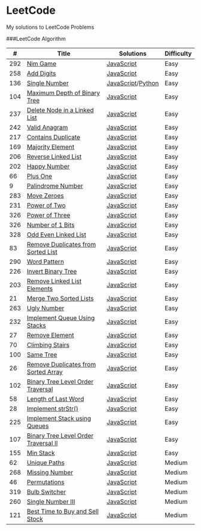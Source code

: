 LeetCode
========

My solutions to LeetCode Problems

###LeetCode Algorithm

| # | Title | Solutions | Difficulty |
|---| ----- | --------- | ---------- |
|292|[Nim Game](https://leetcode.com/problems/nim-game/)  | [JavaScript](./Algorithms/NimGame.js) |Easy|
|258|[Add Digits](https://leetcode.com/problems/add-digits/)  | [JavaScript](./Algorithms/AddDigits.js) |Easy|
|136|[Single Number](https://leetcode.com/problems/single-number/)  | [JavaScript](./Algorithms/SingleNumber.js)/[Python](./Algorithms/SingleNumber.py) |Easy|
|104|[Maximum Depth of Binary Tree](https://leetcode.com/problems/maximum-depth-of-binary-tree/)  | [JavaScript](./Algorithms/MaxDepthOfBinaryTree.js) |Easy|
|237|[Delete Node in a Linked List](https://leetcode.com/problems/delete-node-in-a-linked-list/)  | [JavaScript](./Algorithms/DeleteNodeInALinkedList.js) |Easy|
|242|[Valid Anagram](https://leetcode.com/problems/valid-anagram/)  | [JavaScript](./Algorithms/ValidAnagram.js) |Easy|
|217|[Contains Duplicate](https://leetcode.com/problems/contains-duplicate/)  | [JavaScript](./Algorithms/ContainsDuplicate.js) |Easy|
|169|[Majority Element](https://leetcode.com/problems/majority-element/)  | [JavaScript](./Algorithms/MajorityElement.js) |Easy|
|206|[Reverse Linked List](https://leetcode.com/problems/reverse-linked-list/)  | [JavaScript](./Algorithms/ReverseLinkedList.js) |Easy|
|202|[Happy Number](https://leetcode.com/problems/happy-number/)  | [JavaScript](./Algorithms/HappyNumber.js) |Easy|
|66|[Plus One](https://leetcode.com/problems/plus-one/)  | [JavaScript](./Algorithms/PlusOne.js) |Easy|
|9|[Palindrome Number](https://leetcode.com/problems/palindrome-number/)  | [JavaScript](./Algorithms/PalindromeNumber.js) |Easy|
|283|[Move Zeroes](https://leetcode.com/problems/move-zeroes/)  | [JavaScript](./Algorithms/MoveZeroes.js) |Easy|
|231|[Power of Two](https://leetcode.com/problems/power-of-two/)  | [JavaScript](./Algorithms/PowerOfTwo.js) |Easy|
|326|[Power of Three](https://leetcode.com/problems/power-of-three/)  | [JavaScript](./Algorithms/PowerOfThree.js) |Easy|
|326|[Number of 1 Bits](https://leetcode.com/problems/number-of-1-bits/)  | [JavaScript](./Algorithms/NumberOf1Bits.js) |Easy|
|328|[Odd Even Linked List](https://leetcode.com/problems/odd-even-linked-list/)  | [JavaScript](./Algorithms/OddEvenLinkedList.js) |Easy|
|83|[Remove Duplicates from Sorted List](https://leetcode.com/problems/remove-duplicates-from-sorted-list/)  | [JavaScript](./Algorithms/RemoveDuplicatesFromSortedList.js) |Easy|
|290|[Word Pattern](https://leetcode.com/problems/word-pattern/)  | [JavaScript](./Algorithms/WordPattern.js) |Easy|
|226|[Invert Binary Tree](https://leetcode.com/problems/invert-binary-tree/)  | [JavaScript](./Algorithms/InvertBinaryTree.js) |Easy|
|203|[Remove Linked List Elements](https://leetcode.com/problems/remove-linked-list-elements/)  | [JavaScript](./Algorithms/RemoveLinkedListElements.js) |Easy|
|21|[Merge Two Sorted Lists](https://leetcode.com/problems/merge-two-sorted-lists/)  | [JavaScript](./Algorithms/MergeTwoSortedLists.js) |Easy|
|263|[Ugly Number](https://leetcode.com/problems/ugly-number/)  | [JavaScript](./Algorithms/UglyNumber.js) |Easy|
|232|[Implement Queue Using Stacks](https://leetcode.com/problems/implement-queue-using-stacks/)  | [JavaScript](./Algorithms/ImplementQueueUsingStacks.js) |Easy|
|27|[Remove Element](https://leetcode.com/problems/remove-element/)  | [JavaScript](./Algorithms/RemoveElement.js) |Easy|
|70|[Climbing Stairs](https://leetcode.com/problems/climbing-stairs/)  | [JavaScript](./Algorithms/ClimbingStairs.js) |Easy|
|100|[Same Tree](https://leetcode.com/problems/same-tree/)  | [JavaScript](./Algorithms/SameTree.js) |Easy|
|26|[Remove Duplicates from Sorted Array](https://leetcode.com/problems/remove-duplicates-from-sorted-array/)  | [JavaScript](./Algorithms/RemoveDuplicatesFromSortedArray.js) |Easy|
|102|[Binary Tree Level Order Traversal](https://leetcode.com/problems/binary-tree-level-order-traversal/)  | [JavaScript](./Algorithms/BinaryTreeLevelOrderTraversal.js) |Easy|
|58|[Length of Last Word](https://leetcode.com/problems/length-of-last-word/)  | [JavaScript](./Algorithms/LengthOfLastWord.js) |Easy|
|28|[Implement strStr()](https://leetcode.com/problems/implement-strstr/)  | [JavaScript](./Algorithms/ImplementStrStr.js) |Easy|
|225|[Implement Stack using Queues](https://leetcode.com/problems/implement-stack-using-queues/)  | [JavaScript](./Algorithms/ImplementStackUsingQueues.js) |Easy|
|107|[Binary Tree Level Order Traversal II](https://leetcode.com/problems/binary-tree-level-order-traversal-ii/)  | [JavaScript](./Algorithms/BinaryTreeLevelOrderTraversalII.js) |Easy|
|155|[Min Stack](https://leetcode.com/problems/min-stack/)  | [JavaScript](./Algorithms/MinStack.js) |Easy|
|62|[Unique Paths](https://leetcode.com/problems/unique-paths/)  | [JavaScript](./Algorithms/UniquePaths.js) |Medium|
|268|[Missing Number](https://leetcode.com/problems/missing-number/)  | [JavaScript](./Algorithms/MissingNumber.js) |Medium|
|46|[Permutations](https://leetcode.com/problems/permutations/)  | [JavaScript](./Algorithms/Permutations.js) |Medium|
|319|[Bulb Switcher](https://leetcode.com/problems/bulb-switcher/)  | [JavaScript](./Algorithms/BulbSwitcher.js) |Medium|
|260|[Single Number III](https://leetcode.com/problems/single-number-iii/)  | [JavaScript](./Algorithms/SingleNumberIII.js) |Medium|
|121|[Best Time to Buy and Sell Stock](https://leetcode.com/problems/best-time-to-buy-and-sell-stock/)  | [JavaScript](./Algorithms/BestTimeToBuyAndSellStock.js) |Medium|
